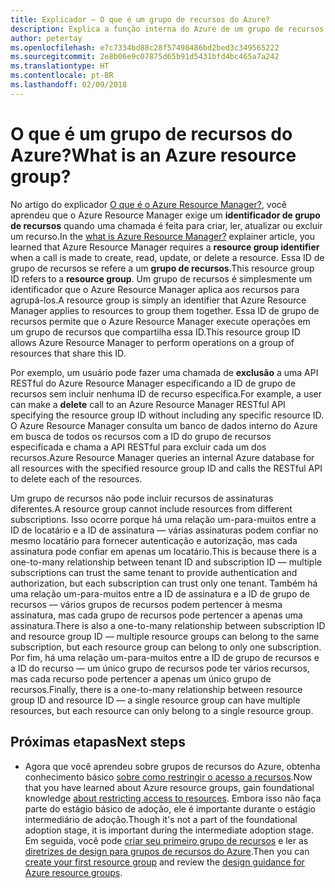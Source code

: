 ```yaml
---
title: Explicador – O que é um grupo de recursos do Azure?
description: Explica a função interna do Azure de um grupo de recursos
author: petertay
ms.openlocfilehash: e7c7334bd88c28f57498486bd2bed3c349565222
ms.sourcegitcommit: 2e8b06e9c07875d65b91d5431bfd4bc465a7a242
ms.translationtype: HT
ms.contentlocale: pt-BR
ms.lasthandoff: 02/09/2018
---
```

# <a name="what-is-an-azure-resource-group"></a><span data-ttu-id="e09c3-103">O que é um grupo de recursos do Azure?</span><span class="sxs-lookup"><span data-stu-id="e09c3-103">What is an Azure resource group?</span></span>

<span data-ttu-id="e09c3-104">No artigo do explicador [O que é o Azure Resource Manager?](resource-manager-explainer.md), você aprendeu que o Azure Resource Manager exige um **identificador de grupo de recursos** quando uma chamada é feita para criar, ler, atualizar ou excluir um recurso.</span><span class="sxs-lookup"><span data-stu-id="e09c3-104">In the [what is Azure Resource Manager?](resource-manager-explainer.md) explainer article, you learned that Azure Resource Manager requires a **resource group identifier** when a call is made to create, read, update, or delete a resource.</span></span> <span data-ttu-id="e09c3-105">Essa ID de grupo de recursos se refere a um **grupo de recursos**.</span><span class="sxs-lookup"><span data-stu-id="e09c3-105">This resource group ID refers to a **resource group**.</span></span> <span data-ttu-id="e09c3-106">Um grupo de recursos é simplesmente um identificador que o Azure Resource Manager aplica aos recursos para agrupá-los.</span><span class="sxs-lookup"><span data-stu-id="e09c3-106">A resource group is simply an identifier that Azure Resource Manager applies to resources to group them together.</span></span> <span data-ttu-id="e09c3-107">Essa ID de grupo de recursos permite que o Azure Resource Manager execute operações em um grupo de recursos que compartilha essa ID.</span><span class="sxs-lookup"><span data-stu-id="e09c3-107">This resource group ID allows Azure Resource Manager to perform operations on a group of resources that share this ID.</span></span>

<span data-ttu-id="e09c3-108">Por exemplo, um usuário pode fazer uma chamada de **exclusão** a uma API RESTful do Azure Resource Manager especificando a ID de grupo de recursos sem incluir nenhuma ID de recurso específica.</span><span class="sxs-lookup"><span data-stu-id="e09c3-108">For example, a user can make a **delete** call to an Azure Resource Manager RESTful API specifying the resource group ID without including any specific resource ID.</span></span> <span data-ttu-id="e09c3-109">O Azure Resource Manager consulta um banco de dados interno do Azure em busca de todos os recursos com a ID do grupo de recursos especificada e chama a API RESTful para excluir cada um dos recursos.</span><span class="sxs-lookup"><span data-stu-id="e09c3-109">Azure Resource Manager queries an internal Azure database for all resources with the specified resource group ID and calls the RESTful API to delete each of the resources.</span></span>

<span data-ttu-id="e09c3-110">Um grupo de recursos não pode incluir recursos de assinaturas diferentes.</span><span class="sxs-lookup"><span data-stu-id="e09c3-110">A resource group cannot include resources from different subscriptions.</span></span> <span data-ttu-id="e09c3-111">Isso ocorre porque há uma relação um-para-muitos entre a ID de locatário e a ID de assinatura &mdash; várias assinaturas podem confiar no mesmo locatário para fornecer autenticação e autorização, mas cada assinatura pode confiar em apenas um locatário.</span><span class="sxs-lookup"><span data-stu-id="e09c3-111">This is because there is a one-to-many relationship between tenant ID and subscription ID &mdash; multiple subscriptions can trust the same tenant to provide authentication and authorization, but each subscription can trust only one tenant.</span></span> <span data-ttu-id="e09c3-112">Também há uma relação um-para-muitos entre a ID de assinatura e a ID de grupo de recursos &mdash; vários grupos de recursos podem pertencer à mesma assinatura, mas cada grupo de recursos pode pertencer a apenas uma assinatura.</span><span class="sxs-lookup"><span data-stu-id="e09c3-112">There is also a one-to-many relationship between subscription ID and resource group ID &mdash; multiple resource groups can belong to the same subscription, but each resource group can belong to only one subscription.</span></span> <span data-ttu-id="e09c3-113">Por fim, há uma relação um-para-muitos entre a ID de grupo de recursos e a ID do recurso &mdash; um único grupo de recursos pode ter vários recursos, mas cada recurso pode pertencer a apenas um único grupo de recursos.</span><span class="sxs-lookup"><span data-stu-id="e09c3-113">Finally, there is a one-to-many relationship between resource group ID and resource ID &mdash; a single resource group can have multiple resources, but each resource can only belong to a single resource group.</span></span>

## <a name="next-steps"></a><span data-ttu-id="e09c3-114">Próximas etapas</span><span class="sxs-lookup"><span data-stu-id="e09c3-114">Next steps</span></span>

* <span data-ttu-id="e09c3-115">Agora que você aprendeu sobre grupos de recursos do Azure, obtenha conhecimento básico [sobre como restringir o acesso a recursos](/azure/active-directory/active-directory-understanding-resource-access?toc=/azure/architecture/cloud-adoption-guide/toc.json).</span><span class="sxs-lookup"><span data-stu-id="e09c3-115">Now that you have learned about Azure resource groups, gain foundational knowledge [about restricting access to resources](/azure/active-directory/active-directory-understanding-resource-access?toc=/azure/architecture/cloud-adoption-guide/toc.json).</span></span> <span data-ttu-id="e09c3-116">Embora isso não faça parte do estágio básico de adoção, ele é importante durante o estágio intermediário de adoção.</span><span class="sxs-lookup"><span data-stu-id="e09c3-116">Though it's not a part of the foundational adoption stage, it is important during the intermediate adoption stage.</span></span> <span data-ttu-id="e09c3-117">Em seguida, você pode [criar seu primeiro grupo de recursos](/azure/azure-resource-manager/resource-group-portal?toc=/azure/architecture/cloud-adoption-guide/toc.json) e ler as [diretrizes de design para grupos de recursos do Azure](resource-group.md).</span><span class="sxs-lookup"><span data-stu-id="e09c3-117">Then you can [create your first resource group](/azure/azure-resource-manager/resource-group-portal?toc=/azure/architecture/cloud-adoption-guide/toc.json) and review the [design guidance for Azure resource groups](resource-group.md).</span></span>
